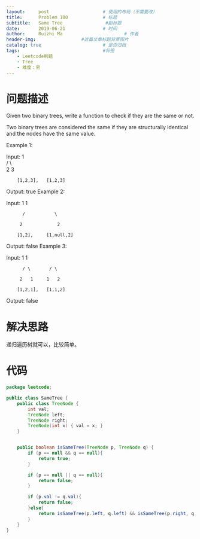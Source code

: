 ```yaml
---
layout:     post   				    # 使用的布局（不需要改）
title:      Problem 100				# 标题 
subtitle:   Same Tree                #副标题
date:       2019-06-21				# 时间
author:     Ruizhi Ma 						# 作者
header-img:              	#这篇文章标题背景图片
catalog: true 						# 是否归档
tags:								#标签
    - Leetcode刷题
    - Tree
    - 难度：易
---
```

# 问题描述
Given two binary trees, write a function to check if they are the same or not.

Two binary trees are considered the same if they are structurally identical and the nodes have the same value.

Example 1:

Input:     1           
          / \        
         2   3       

        [1,2,3],   [1,2,3]

Output: true
Example 2:

Input:     1         1

          /           \

         2             2

        [1,2],     [1,null,2]

Output: false
Example 3:

Input:     1         1

          / \       / \
          
         2   1     1   2

        [1,2,1],   [1,1,2]

Output: false

# 解决思路
递归遍历树就可以，比较简单。

# 代码
```java
package leetcode;

public class SameTree {
    public class TreeNode {
        int val;
        TreeNode left;
        TreeNode right;
        TreeNode(int x) { val = x; }
    }


    public boolean isSameTree(TreeNode p, TreeNode q) {
        if (p == null && q == null){
            return true;
        }

        if (p == null || q == null){
            return false;
        }

        if (p.val != q.val){
            return false;
        }else{
            return isSameTree(p.left, q.left) && isSameTree(p.right, q.right);
        }
    }
}


```